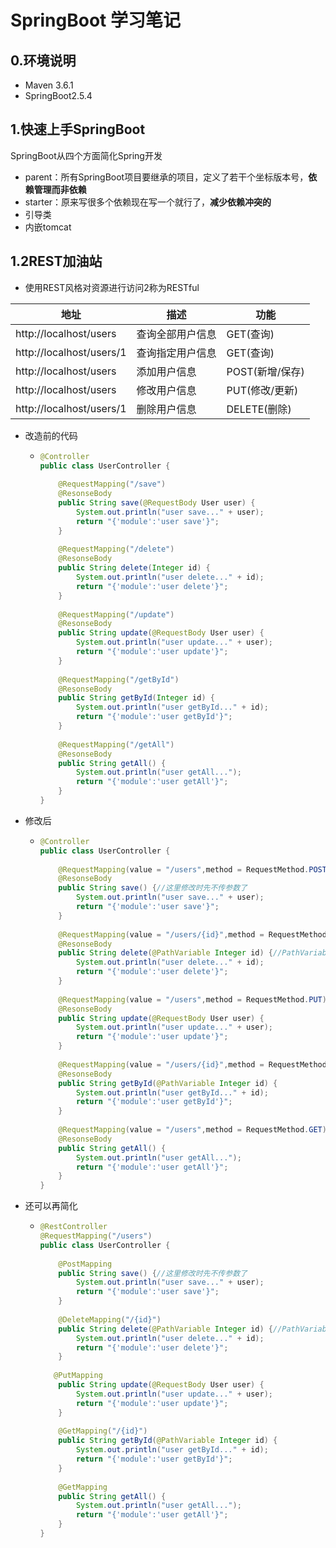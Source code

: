 # SpringBoot 学习笔记

## 0.环境说明

- Maven 3.6.1
- SpringBoot2.5.4

## 1.快速上手SpringBoot

SpringBoot从四个方面简化Spring开发

- parent：所有SpringBoot项目要继承的项目，定义了若干个坐标版本号，**依赖管理而非依赖**
- starter：原来写很多个依赖现在写一个就行了，**减少依赖冲突的**
- 引导类
- 内嵌tomcat

## 1.2REST加油站

- 使用REST风格对资源进行访问2称为RESTful

| 地址                     | 描述             | 功能            |
| ------------------------ | ---------------- | --------------- |
| http://localhost/users   | 查询全部用户信息 | GET(查询)       |
| http://localhost/users/1 | 查询指定用户信息 | GET(查询)       |
| http://localhost/users   | 添加用户信息     | POST(新增/保存) |
| http://localhost/users   | 修改用户信息     | PUT(修改/更新)  |
| http://localhost/users/1 | 删除用户信息     | DELETE(删除)    |



- 改造前的代码

  - ```java
    @Controller
    public class UserController {
        
        @RequestMapping("/save")
        @ResonseBody
        public String save(@RequestBody User user) {
            System.out.println("user save..." + user);
            return "{'module':'user save'}";
        }
        
        @RequestMapping("/delete")
        @ResonseBody
        public String delete(Integer id) {
            System.out.println("user delete..." + id);
            return "{'module':'user delete'}";
        }
        
        @RequestMapping("/update")
        @ResonseBody
        public String update(@RequestBody User user) {
            System.out.println("user update..." + user);
            return "{'module':'user update'}";
        }
        
        @RequestMapping("/getById")
        @ResonseBody
        public String getById(Integer id) {
            System.out.println("user getById..." + id);
            return "{'module':'user getById'}";
        }
        
        @RequestMapping("/getAll")
        @ResonseBody
        public String getAll() {
            System.out.println("user getAll...");
            return "{'module':'user getAll'}";
        }
    }
    ```

- 修改后

  - ```java
    @Controller
    public class UserController {
        
        @RequestMapping(value = "/users",method = RequestMethod.POST)
        @ResonseBody
        public String save() {//这里修改时先不传参数了
            System.out.println("user save..." + user);
            return "{'module':'user save'}";
        }
        
        @RequestMapping(value = "/users/{id}",method = RequestMethod.DELETE)
        @ResonseBody
        public String delete(@PathVariable Integer id) {//PathVariable 表示来自请求路径
            System.out.println("user delete..." + id);
            return "{'module':'user delete'}";
        }
        
        @RequestMapping(value = "/users",method = RequestMethod.PUT)
        @ResonseBody
        public String update(@RequestBody User user) {
            System.out.println("user update..." + user);
            return "{'module':'user update'}";
        }
        
        @RequestMapping(value = "/users/{id}",method = RequestMethod.GET)
        @ResonseBody
        public String getById(@PathVariable Integer id) {
            System.out.println("user getById..." + id);
            return "{'module':'user getById'}";
        }
        
        @RequestMapping(value = "/users",method = RequestMethod.GET)
        @ResonseBody
        public String getAll() {
            System.out.println("user getAll...");
            return "{'module':'user getAll'}";
        }
    }
    ```

- 还可以再简化

  - ```java
    @RestController
    @RequestMapping("/users")
    public class UserController {
        
        @PostMapping
        public String save() {//这里修改时先不传参数了
            System.out.println("user save..." + user);
            return "{'module':'user save'}";
        }
        
        @DeleteMapping("/{id}")
        public String delete(@PathVariable Integer id) {//PathVariable 表示来自请求路径
            System.out.println("user delete..." + id);
            return "{'module':'user delete'}";
        }
        
       @PutMapping
        public String update(@RequestBody User user) {
            System.out.println("user update..." + user);
            return "{'module':'user update'}";
        }
        
        @GetMapping("/{id}")
        public String getById(@PathVariable Integer id) {
            System.out.println("user getById..." + id);
            return "{'module':'user getById'}";
        }
        
        @GetMapping
        public String getAll() {
            System.out.println("user getAll...");
            return "{'module':'user getAll'}";
        }
    }
    ```

    

​		



